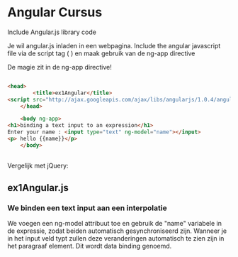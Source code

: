 # Angular Cursus

Include Angular.js library code

Je wil angular.js inladen in een webpagina.
Include the angular javascript file via de script tag (<script src="http://code.jquery.com/jquery.min.js"></script>
) en maak gebruik van de ng-app directive

De magie zit in de ng-app directive!

```html

<head>
		<title>ex1Angular</title>
<script src="http://ajax.googleapis.com/ajax/libs/angularjs/1.0.4/angular.js"></script>
	</head>

	<body ng-app>
<h1>binding a text input to an expression</h1>
Enter your name : <input type="text" ng-model="name"></input>
<p> hello {{name}}</p>
	</body>
	
```


Vergelijk met jQuery:



## ex1Angular.js
### We binden een text input aan een interpolatie

We voegen een ng-model attribuut toe en gebruik de "name" variabele in de expressie, zodat beiden automatisch gesynchroniseerd zijn.
Wanneer je in het input veld typt zullen deze veranderingen automatisch te zien zijn in het paragraaf element. Dit wordt data binding genoemd.

